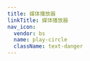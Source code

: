 ```yaml
---
title: 媒体播放器
linkTitle: 媒体播放器
nav_icon:
  vendor: bs
  name: play-circle
  className: text-danger
---
```

